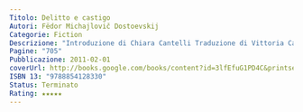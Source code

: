 ```yaml
---
Titolo: Delitto e castigo
Autori: Fëdor Michajlovič Dostoevskij
Categorie: Fiction
Descrizione: "Introduzione di Chiara Cantelli Traduzione di Vittoria Carafa De Gavardo Edizione integrale Il giovane Raskòlnikov, abbandonati gli studi, decide di uccidere una vecchia usuraia per dimostrare a se stesso di essere un uomo “eccezionale”, al di là del bene e del male. Rimasto travolto dal proprio atto e tormentato dalla coscienza del fallimento, si consegna spontaneamente alla giustizia, cedendo a quella stessa norma che credeva di poter travalicare. Colpa, condanna ed espiazione: questi i capisaldi di Delitto e castigo, romanzo “poliziesco” che trasforma il giallo di un delitto nel mistero insondabile dell’anima umana. Incentrato su un unico personaggio – l’omicida Raskòlnikov – e concepito da Dostoevskij per «scavare a fondo tutti i problemi» dello spirito umano, il romanzo si popola di molteplici figure, ognuna delle quali possiede una propria autonomia e compiutezza. Sullo sfondo, una città fantasma, San Pietroburgo, teatro infernale di un’umanità disperata, simbolo di un mondo sul ciglio dell’abisso. «In una giornata straordinariamente calda del principio di luglio, verso sera, un giovane, uscito dalla stanzetta che aveva in subaffitto nel vicolo di S., scese in strada e lentamente, con l’aspetto di una persona indecisa, s’avviò verso il ponte di K.» Fëdor M. Dostoevskij Fëdor Michajlovic Dostoevskij nacque a Mosca nel 1821. Da ragazzo, alla notizia della morte del padre, subì il primo attacco di epilessia, malattia che lo tormentò per tutta la vita. Nel 1849 lo scrittore, a causa delle sue convinzioni socialiste, venne condannato a morte. La pena fu poi commutata in quattro anni di lavori forzati in Siberia e nell’esilio fino al 1859. Morì a San Pietroburgo nel 1881. È forse il più grande narratore russo e uno dei classici di tutti i tempi. Le sue opere e i suoi personaggi, intensi, drammatici, affascinanti, sono attuali e modernissimi. La Newton Compton ha pubblicato L’adolescente, Delitto e castigo, I demoni, I fratelli Karamazov, Il giocatore, L’idiota, Memorie dal sottosuolo, Le notti bianche - La mite - Il sogno di un uomo ridicolo anche in volumi singoli."
Pagine: "705"
Pubblicazione: 2011-02-01
coverUrl: http://books.google.com/books/content?id=3lfEfuG1PD4C&printsec=frontcover&img=1&zoom=1&edge=curl&source=gbs_api
ISBN 13: "9788854128330"
Status: Terminato
Rating: ★★★★★
---
```



